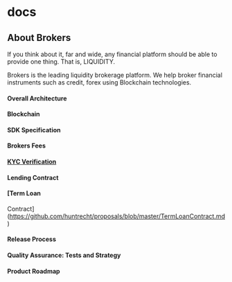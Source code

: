 # docs

## About Brokers
If you think about it, far and wide, any financial platform should be able to provide one thing. That is, LIQUIDITY.

Brokers is the leading liquidity brokerage platform. We help broker financial instruments such as credit, forex using Blockchain technologies.

#### Overall Architecture
#### Blockchain
#### SDK Specification
#### Brokers Fees
#### [KYC Verification](https://github.com/huntrecht/proposals/blob/master/KYCVerification.md)
#### Lending Contract
#### [Term Loan
Contract](https://github.com/huntrecht/proposals/blob/master/TermLoanContract.md)
#### Release Process
#### Quality Assurance: Tests and Strategy
#### Product Roadmap

